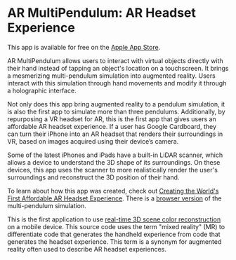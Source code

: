 # AR MultiPendulum: AR Headset Experience

This app is available for free on the [Apple App Store](https://apps.apple.com/app/ar-multipendulum/id1583322801). 

AR MultiPendulum allows users to interact with virtual objects directly with their hand instead of tapping an object's location on a touchscreen. It brings a mesmerizing multi-pendulum simulation into augmented reality. Users interact with this simulation through hand movements and modify it through a holographic interface.

Not only does this app bring augmented reality to a pendulum simulation, it is also the first app to simulate more than three pendulums. Additionally, by repurposing a VR headset for AR, this is the first app that gives users an affordable AR headset experience. If a user has Google Cardboard, they can turn their iPhone into an AR headset that renders their surroundings in VR, based on images acquired using their device’s camera.

Some of the latest iPhones and iPads have a built-in LiDAR scanner, which allows a device to understand the 3D shape of its surroundings. On these devices, this app uses the scanner to more realistically render the user's surroundings and reconstruct the 3D position of their hand.

To learn about how this app was created, check out [Creating the World's First Affordable AR Headset Experience](https://github.com/philipturner/first-affordable-ar-headset). There is a [browser version](https://github.com/philipturner/multipendulum) of the multi-pendulum simulation.

This is the first application to use [real-time 3D scene color reconstruction](https://github.com/philipturner/scene-color-reconstruction) on a mobile device. This source code uses the term "mixed reality" (MR) to differentiate code that generates the handheld experience from code that generates the headset experience. This term is a synonym for augmented reality often used to describe AR headset experiences.

